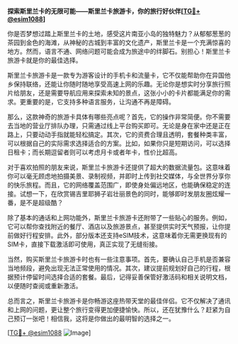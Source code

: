 **探索斯里兰卡的无限可能——斯里兰卡旅游卡，你的旅行好伙伴[[TG💪+ @esim1088](https://t.me/s/esim1088)]**

你是否梦想过踏上斯里兰卡的土地，感受这片南亚小岛的独特魅力？从郁郁葱葱的茶园到金色的海滩，从神秘的古城到丰富的文化遗产，斯里兰卡是一个充满惊喜的地方。然而，语言不通、网络问题可能会成为旅途中的绊脚石。别担心！斯里兰卡旅游卡就是你的最佳选择。

斯里兰卡旅游卡是一款专为游客设计的手机卡和流量卡，它不仅能帮助你在异国他乡保持联络，还能让你随时随地享受高速上网的乐趣。无论你是想实时分享旅行照片给朋友，还是需要导航应用来探索未知的景点，这张小小的卡片都能满足你的需求。更重要的是，它支持多种语言服务，让沟通不再是障碍。

那么，这款神奇的旅游卡具体有哪些亮点呢？首先，它的操作非常简便。你不需要去当地的营业厅排队办理，只需通过线上平台购买即可。无论是身在家中还是正在路上，只要动动手指就能轻松搞定。其次，它的资费合理且透明，套餐种类丰富，可以根据自己的实际需求选择适合的方案。比如，如果你只是短期访问，可以选择日租卡；而长期逗留者则可以考虑月卡或者年卡，性价比超高。

对于喜欢拍照的朋友来说，斯里兰卡旅游卡还提供了超大的数据流量包。这意味着你可以毫无顾虑地拍摄美景、录制视频，并即时上传到社交媒体，与全世界分享你的快乐旅程。而且，它的网络覆盖范围广，即使身处偏远地区，也能确保稳定的连接。试想一下，在欣赏锡吉里耶狮子岩壮丽景色的同时，能够即时发朋友圈炫耀一番，是不是超级酷？

除了基本的通话和上网功能外，斯里兰卡旅游卡还附带了一些贴心的服务。例如，它可以帮你查找附近的餐厅、酒店以及旅游景点，甚至提供实时天气预报，让你提前做好行程安排。此外，部分版本还支持eSIM技术，这意味着你无需更换现有的SIM卡，直接下载激活即可使用，真正实现了无缝衔接。

当然，购买斯里兰卡旅游卡时也有一些注意事项。首先，要确认自己手机是否兼容当地频段，避免出现无法正常使用的情况。其次，建议提前规划好自己的行程，根据预计停留时间选择合适的套餐。最后，记得妥善保管好激活码和相关说明文档，以便随时查阅或重新激活。

总而言之，斯里兰卡旅游卡是你畅游这座热带天堂的最佳伴侣。它不仅解决了通讯和上网的问题，更让整个旅行变得更加便捷愉快。所以，还在犹豫什么？赶紧为自己预订一张吧！相信我，这将是你做出的最明智的选择之一。

[[TG💪+ @esim1088](https://t.me/s/esim1088) ![Image](https://i.postimg.cc/4NQfJmqS/Snipaste-2025-05-13-00-14-12.png)]